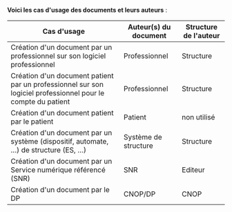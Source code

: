 **Voici les cas d'usage des documents et leurs auteurs** :

| Cas d'usage | Auteur(s) du document | Structure de l'auteur |
|-------------|----------------------|-----------------------|
| Création d'un document par un professionnel sur son logiciel professionnel | Professionnel | Structure |
| Création d'un document patient par un professionnel sur son logiciel professionnel pour le compte du patient | Professionnel | Structure |
| Création d'un document patient par le patient | Patient | non utilisé |
| Création d'un document par un système (dispositif, automate, …) de structure (ES, …) | Système de structure | Structure |
| Création d'un document par un Service numérique référencé (SNR) | SNR | Editeur |
| Création d'un document par le DP | CNOP/DP | CNOP |
